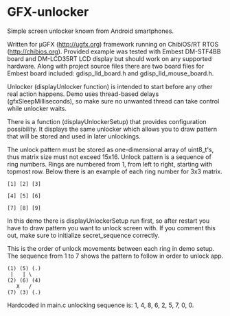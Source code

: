 GFX-unlocker
============

Simple screen unlocker known from Android smartphones.

Written for µGFX (http://ugfx.org) framework running on ChibiOS/RT RTOS
(http://chibios.org). Provided example was tested with Embest DM-STF4BB board
and DM-LCD35RT LCD display but should work on any supported hardware. Along with
project source files there are two board files for Embest board included:
gdisp_lld_board.h and gdisp_lld_mouse_board.h.

Unlocker (displayUnlocker function) is intended to start before any other real
action happens. Demo uses thread-based delays (gfxSleepMilliseconds), so make
sure no unwanted thread can take control while unlocker waits.

There is a function (displayUnlockerSetup) that provides configuration
possibility. It displays the same unlocker which allows you to draw pattern that
will be stored and used in later unlockings.

The unlock pattern must be stored as one-dimensional array of uint8_t's, thus
matrix size must not exceed 15x16. Unlock pattern is a sequence of ring
numbers. Rings are numbered from 1, from left to right, starting with topmost
row. Below there is an example of each ring number for 3x3 matrix.

    [1] [2] [3]

    [4] [5] [6]

    [7] [8] [9]

In this demo there is displayUnlockerSetup run first, so after restart you have
to draw pattern you want to unlock screen with. If you comment this out, make
sure to initialize secret_sequence correctly.

This is the order of unlock movements between each ring in demo setup. The
sequence from 1 to 7 shows the pattern to follow in order to unlock app.

    (1) (5) (.)
     |   | \
    (2) (6) (4)
       X   /
    (7) (3) (.)

Hardcoded in main.c unlocking sequence is: 1, 4, 8, 6, 2, 5, 7, 0, 0.
